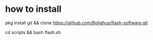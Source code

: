 # how to install

pkg install git && clone https://github.com/Bolighus/flash-software.git

cd scripts && bash flash.sh
